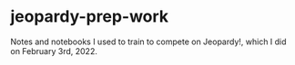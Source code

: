 # jeopardy-prep-work
Notes and notebooks I used to train to compete on Jeopardy!, which I did on February 3rd, 2022.
